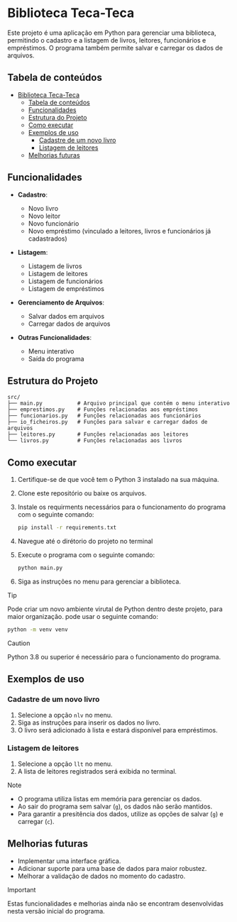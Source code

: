 # Biblioteca Teca-Teca

Este projeto é uma aplicação em Python para gerenciar uma biblioteca, permitindo o cadastro e a listagem de livros, leitores, funcionários e empréstimos. O programa também permite salvar e carregar os dados de arquivos.

## Tabela de conteúdos
- [Biblioteca Teca-Teca](#biblioteca-teca-teca)
  - [Tabela de conteúdos](#tabela-de-conteúdos)
  - [Funcionalidades](#funcionalidades)
  - [Estrutura do Projeto](#estrutura-do-projeto)
  - [Como executar](#como-executar)
  - [Exemplos de uso](#exemplos-de-uso)
    - [Cadastre de um novo livro](#cadastre-de-um-novo-livro)
    - [Listagem de leitores](#listagem-de-leitores)
  - [Melhorias futuras](#melhorias-futuras)


## Funcionalidades

- **Cadastro**:
  - Novo livro
  - Novo leitor
  - Novo funcionário
  - Novo empréstimo (vinculado a leitores, livros e funcionários já cadastrados)

- **Listagem**:
  - Listagem de livros
  - Listagem de leitores
  - Listagem de funcionários
  - Listagem de empréstimos

- **Gerenciamento de Arquivos**:
  - Salvar dados em arquivos
  - Carregar dados de arquivos

- **Outras Funcionalidades**:
  - Menu interativo
  - Saída do programa

## Estrutura do Projeto

```plaintext
src/
├── main.py           # Arquivo principal que contém o menu interativo
├── emprestimos.py    # Funções relacionadas aos empréstimos
├── funcionarios.py   # Funções relacionadas aos funcionários
├── io_ficheiros.py   # Funções para salvar e carregar dados de arquivos
├── leitores.py       # Funções relacionadas aos leitores
└── livros.py         # Funções relacionadas aos livros
```

## Como executar

1. Certifique-se de que você tem o Python 3 instalado na sua máquina.
2. Clone este repositório ou baixe os arquivos.
3. Instale os requirments necessários para o funcionamento do programa com o seguinte comando:
   ```bash
   pip install -r requirements.txt
   ```
4. Navegue até o dirétorio do projeto no terminal
5. Execute o programa com o seguinte comando:
    
    ```bash
    python main.py
    ```
6. Siga as instruções no menu para gerenciar a biblioteca.

>[!TIP]
> Pode criar um novo ambiente virutal de Python dentro deste projeto, para maior organização. pode usar o seguinte comando:
>  ```bash 
>  python -m venv venv
> ```

>[!CAUTION]
> Python 3.8 ou superior é necessário para o funcionamento do programa.

## Exemplos de uso

### Cadastre de um novo livro

1. Selecione a opção `nlv` no menu.
2. Siga as instruções para inserir os dados no livro.
3. O livro será adicionado à lista e estará disponível para empréstimos.
   
### Listagem de leitores

1. Selecione a opção `llt` no menu.
2. A lista de leitores registrados será exibida no terminal.

>[!NOTE]
> - O programa utiliza listas em memória para gerenciar os dados.
> - Ao sair do programa sem salvar (`g`), os dados não serão mantidos.
> - Para garantir a presitência dos dados, utilize as opções de salvar (`g`) e carregar (`c`).

## Melhorias futuras

- Implementar uma interface gráfica.
- Adicionar suporte para uma base de dados para maior robustez.
- Melhorar a validação de dados no momento do cadastro.

>[!IMPORTANT]
> Estas funcionalidades e melhorias ainda não se encontram desenvolvidas nesta versão inicial do programa.